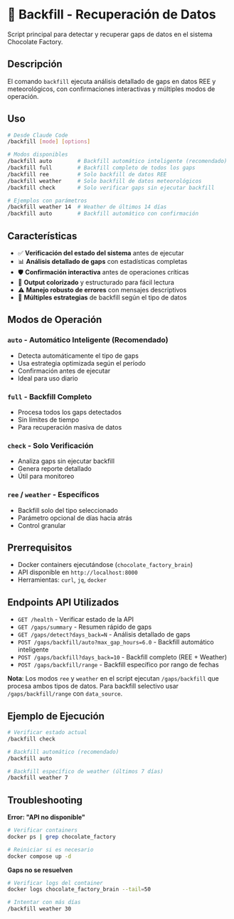 # 🔄 Backfill - Recuperación de Datos

Script principal para detectar y recuperar gaps de datos en el sistema Chocolate Factory.

## Descripción

El comando `backfill` ejecuta análisis detallado de gaps en datos REE y meteorológicos, con confirmaciones interactivas y múltiples modos de operación.

## Uso

```bash
# Desde Claude Code
/backfill [mode] [options]

# Modos disponibles
/backfill auto        # Backfill automático inteligente (recomendado)
/backfill full        # Backfill completo de todos los gaps
/backfill ree         # Solo backfill de datos REE
/backfill weather     # Solo backfill de datos meteorológicos
/backfill check       # Solo verificar gaps sin ejecutar backfill

# Ejemplos con parámetros
/backfill weather 14  # Weather de últimos 14 días
/backfill auto        # Backfill automático con confirmación
```

## Características

- ✅ **Verificación del estado del sistema** antes de ejecutar
- 📊 **Análisis detallado de gaps** con estadísticas completas
- 🛡️ **Confirmación interactiva** antes de operaciones críticas
- 🎨 **Output colorizado** y estructurado para fácil lectura
- ⚠️ **Manejo robusto de errores** con mensajes descriptivos
- 🔄 **Múltiples estrategias** de backfill según el tipo de datos

## Modos de Operación

### `auto` - Automático Inteligente (Recomendado)
- Detecta automáticamente el tipo de gaps
- Usa estrategia optimizada según el período
- Confirmación antes de ejecutar
- Ideal para uso diario

### `full` - Backfill Completo
- Procesa todos los gaps detectados
- Sin límites de tiempo
- Para recuperación masiva de datos

### `check` - Solo Verificación
- Analiza gaps sin ejecutar backfill
- Genera reporte detallado
- Útil para monitoreo

### `ree` / `weather` - Específicos
- Backfill solo del tipo seleccionado
- Parámetro opcional de días hacia atrás
- Control granular

## Prerrequisitos

- Docker containers ejecutándose (`chocolate_factory_brain`)
- API disponible en `http://localhost:8000`
- Herramientas: `curl`, `jq`, `docker`

## Endpoints API Utilizados

- `GET /health` - Verificar estado de la API
- `GET /gaps/summary` - Resumen rápido de gaps
- `GET /gaps/detect?days_back=N` - Análisis detallado de gaps
- `POST /gaps/backfill/auto?max_gap_hours=6.0` - Backfill automático inteligente
- `POST /gaps/backfill?days_back=10` - Backfill completo (REE + Weather)
- `POST /gaps/backfill/range` - Backfill específico por rango de fechas

**Nota**: Los modos `ree` y `weather` en el script ejecutan `/gaps/backfill` que procesa ambos tipos de datos. Para backfill selectivo usar `/gaps/backfill/range` con `data_source`.

## Ejemplo de Ejecución

```bash
# Verificar estado actual
/backfill check

# Backfill automático (recomendado)
/backfill auto

# Backfill específico de weather (últimos 7 días)
/backfill weather 7
```

## Troubleshooting

**Error: "API no disponible"**
```bash
# Verificar containers
docker ps | grep chocolate_factory

# Reiniciar si es necesario
docker compose up -d
```

**Gaps no se resuelven**
```bash
# Verificar logs del container
docker logs chocolate_factory_brain --tail=50

# Intentar con más días
/backfill weather 30
```